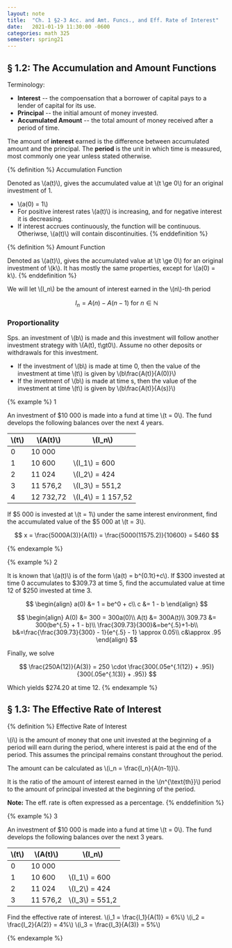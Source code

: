 ```yaml
---
layout: note
title:  "Ch. 1 §2-3 Acc. and Amt. Funcs., and Eff. Rate of Interest"
date:   2021-01-19 11:30:00 -0600
categories: math 325
semester: spring21
---
```


## § 1.2: The Accumulation and Amount Functions
Terminology:
- **Interest** -- the compoensation that a borrower of capital pays to a lender of capital for its use.
- **Principal** -- the initial amount of money invested.
- **Accumulated Amount** -- the total amount of money received after a period of time.

The amount of **interest** earned is the difference between accumulated amount and the principal.
The **period** is the unit in which time is measured, most commonly one year unless stated otherwise.

{% definition %}
Accumulation Function

Denoted as \\(a(t)\\), gives the accumulated value at \\(t \ge 0\\) for an original investment of 1.  
- \\(a(0) = 1\\)  
- For positive interest rates \\(a(t)\\) is increasing, and for negative interest it is decreasing.  
- If interest accrues continuously, the function will be continuous. Otheriwse, \\(a(t)\\) will contain discontinuities.
{% enddefinition %}

{% definition %}
Amount Function

Denoted as \\(a(t)\\), gives the accumulated value at \\(t \ge 0\\) for an original investment of \\(k\\). It has mostly the same properties, except for \\(a(0) = k\\).
{% enddefinition %}

We will let \\(I_n\\) be the amount of interest earned in the \\(n\\)-th period

$$
I_n = A(n) - A(n - 1)\ \text{for}\ n \in \mathbb{N}
$$

### Proportionality

Sps. an investment of \\(b\\) is made and this investment will follow another investment strategy with \\(A(t), t\gt0\\). Assume no other deposits or withdrawals for this investment.

- If the investment of \\(b\\) is made at time 0, then the value of the investment at time \\(t\\) is given by \\(b\frac{A(t)}{A(0)}\\)
- If the invetment of \\(b\\) is made at time s, then the value of the investment at time \\(t\\) is given by \\(b\frac{A(t)}{A(s)}\\)

{% example %}
1

An investment of $10 000 is made into a fund at time \\(t = 0\\). The fund develops the following balances over the next 4 years.

| \\(t\\) | \\(A(t)\\) | \\(I_n\\) |
| --- | ------ | ----- |
| 0   | 10 000 |       |
| 1   | 10 600 | \\(I_1\\) = 600 |
| 2   | 11 024 | \\(I_2\\) = 424 |
| 3   | 11 576,2 | \\(I_3\\) = 551,2 |
| 4   | 12 732,72 | \\(I_4\\) = 1 157,52 |

If $5 000 is invested at \\(t = 1\\) under the same interest environment, find the accumulated value of the $5 000 at \\(t = 3\\).

$$
x = \frac{5000A(3)}{A(1)} = \frac{5000(11575.2)}{10600} = 5460
$$

{% endexample %}

{% example %}
2

It is known that \\(a(t)\\) is of the form \\(a(t) = b^{0.1t}+c\\). If $300 invested at time 0 accumulates to $309.73 at time 5, find the accumulated value at time 12 of $250 invested at time 3.

$$
\begin{align}
a(0) &= 1 = be^0 + c\\
c &= 1 - b
\end{align}
$$

$$
\begin{align}
A(0) &= 300 = 300a(0)\\
A(t) &= 300A(t)\\
309.73 &= 300(be^{.5} + 1 - b)\\
\frac{309.73}{300}&=be^{.5}+1-b\\
b&=\frac{\frac{309.73}{300} - 1}{e^{.5} - 1} \approx 0.05\\
c&\approx .95
\end{align}
$$

Finally, we solve

$$
\frac{250A(12)}{A(3)} = 250 \cdot \frac{300(.05e^{.1(12)} + .95)}{300(.05e^{.1(3)} + .95)}
$$

Which yields $274.20 at time 12.
{% endexample %}

## § 1.3: The Effective Rate of Interest
{% definition %}
Effective Rate of Interest

\\(i\\) is the amount of money that one unit invested at the beginning of a period will earn during the period, where interest is paid at the end of the period. This assumes the principal remains constant throughout the period.

The amount can be calculated as \\(i_n = \frac{I_n}{A(n-1)}\\).

It is the ratio of the amount of interest earned in the \\(n^{\text{th}}\\) period to the amount of principal invested at the beginning of the period.

**Note:** The eff. rate is often expressed as a percentage.
{% enddefinition %}

{% example %}
3

An investment of $10 000 is made into a fund at time \\(t = 0\\). The fund develops the following balances over the next 3 years.

| \\(t\\) | \\(A(t)\\) | \\(I_n\\) |
| --- | ------ | ----- |
| 0   | 10 000 |       |
| 1   | 10 600 | \\(I_1\\) = 600 |
| 2   | 11 024 | \\(I_2\\) = 424 |
| 3   | 11 576,2 | \\(I_3\\) = 551,2 |

Find the effective rate of interest.
\\(i_1 = \frac{I_1}{A(1)} = 6\%\\)
\\(i_2 = \frac{I_2}{A(2)} = 4\%\\)
\\(i_3 = \frac{I_3}{A(3)} = 5\%\\)

{% endexample %}
